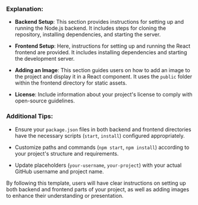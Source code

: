 
### Explanation:

- **Backend Setup**: This section provides instructions for setting up and running the Node.js backend. It includes steps for cloning the repository, installing dependencies, and starting the server.

- **Frontend Setup**: Here, instructions for setting up and running the React frontend are provided. It includes installing dependencies and starting the development server.

- **Adding an Image**: This section guides users on how to add an image to the project and display it in a React component. It uses the `public` folder within the frontend directory for static assets.

- **License**: Include information about your project's license to comply with open-source guidelines.

### Additional Tips:

- Ensure your `package.json` files in both backend and frontend directories have the necessary scripts (`start`, `install`) configured appropriately.

- Customize paths and commands (`npm start`, `npm install`) according to your project's structure and requirements.

- Update placeholders (`your-username`, `your-project`) with your actual GitHub username and project name.

By following this template, users will have clear instructions on setting up both backend and frontend parts of your project, as well as adding images to enhance their understanding or presentation.
